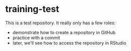 # training-test
This is a test repository. It really only has a few roles: 

- demonstrate how to create a repository in GitHub
- practice with a commit
- later, we'll see how to access the repository in RStudio
